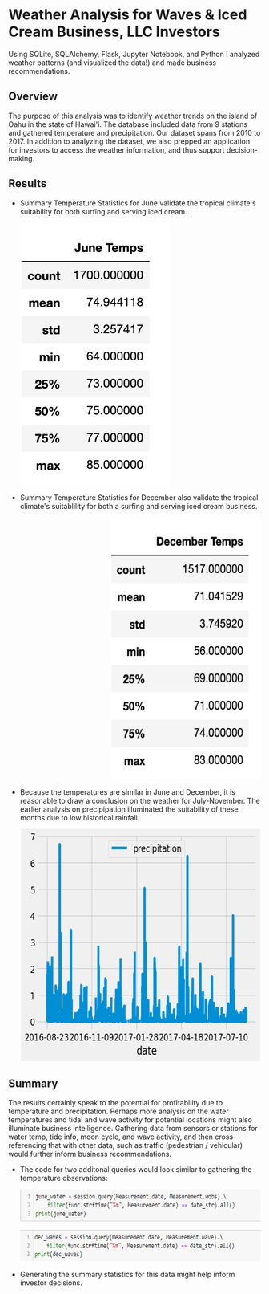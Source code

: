 # **Weather Analysis for Waves & Iced Cream Business, LLC Investors**
Using SQLite, SQLAlchemy, Flask, Jupyter Notebook, and Python I analyzed weather patterns (and visualized the data!) and made business recommendations.
## Overview
The purpose of this analysis was to identify weather trends on the island of Oahu in the state of Hawai'i. The database included data from 9 stations and gathered temperature and precipitation. Our dataset spans from 2010 to 2017. In addition to analyzing the dataset, we also prepped an application for investors to access the weather information, and thus support decision-making. 
## Results
- Summary Temperature Statistics for June validate the tropical climate's suitability for both surfing and serving iced cream.
   <p align="left"><img width="300" height="522" src="resources/june_summary_stats.png"></p>
- Summary Temperature Statistics for December also validate the tropical climate's suitablility for both a surfing and serving iced cream business.
   <p align="right"><img width="300" height="522" src="resources/dec_summary_stats.png"></p>
- Because the temperatures are similar in June and December, it is reasonable to draw a conclusion on the weather for July-November. The earlier analysis on precipipation illuminated the suitability of these months due to low historical rainfall.
   <p align="center"><img width="610" height="463" src="resources/precip_analysis.png"></p>
## Summary
The results certainly speak to the potential for profitability due to temperature and precipitation. Perhaps more analysis on the water temperatures and tidal and wave activity for potential locations might also illuminate business intelligence. Gathering data from sensors or stations for water temp, tide info, moon cycle, and wave activity, and then cross-referencing that with other data, such as traffic (pedestrian / vehicular) would further inform business recommendations.
- The code for two additonal queries would look similar to gathering the temperature observations:
  <p align="center"><img width="621" height="64" src="resources/june_watertemp_query.png"></p>
  <p align="center"><img width="620" height="63" src="resources/dec_waveact_query.png"></p>
- Generating the summary statistics for this data might help inform investor decisions.  
